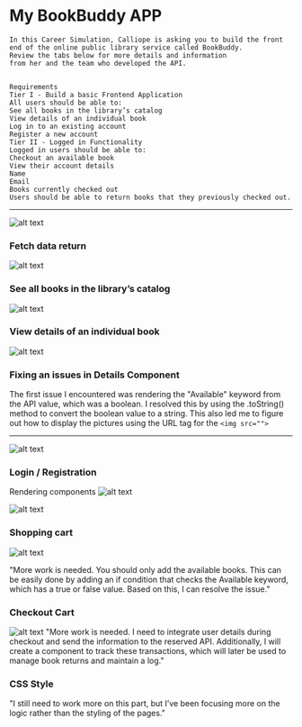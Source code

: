 # My BookBuddy APP
```
In this Career Simulation, Calliope is asking you to build the front 
end of the online public library service called BookBuddy.
Review the tabs below for more details and information 
from her and the team who developed the API.


Requirements
Tier I - Build a basic Frontend Application
All users should be able to:
See all books in the library’s catalog
View details of an individual book
Log in to an existing account
Register a new account
Tier II - Logged in Functionality
Logged in users should be able to:
Checkout an available book
View their account details
Name
Email
Books currently checked out
Users should be able to return books that they previously checked out.
 ```

 -----

 ![alt text](image.png)

 ### Fetch data return 
 ![alt text](image-3.png)
 
### See all books in the library’s catalog
 ![alt text](image-1.png)

### View details of an individual book
 ![alt text](image-2.png)

 ### Fixing an issues in Details Component 
The first issue I encountered was rendering the "Available" keyword from the API value, which was a boolean. I resolved this by using the .toString() method to convert the boolean value to a string. This also led me to figure out how to display the pictures using the URL tag for the `<img src="">`

----

 ![alt text](image-4.png)


 ### Login / Registration 
 
 Rendering components 
 ![alt text](image-5.png)

 ![alt text](image-6.png)


 ### Shopping cart
 ![alt text](image-7.png)


 "More work is needed. You should only add the available books. This can be easily done by adding an if condition that checks the Available keyword, which has a true or false value. Based on this, I can resolve the issue."


 ### Checkout Cart
 ![alt text](image-8.png)
"More work is needed. I need to integrate user details during checkout and send the information to the reserved API. Additionally, I will create a component to track these transactions, which will later be used to manage book returns and maintain a log."
 
 ### CSS Style 
"I still need to work more on this part, but I’ve been focusing more on the logic rather than the styling of the pages."